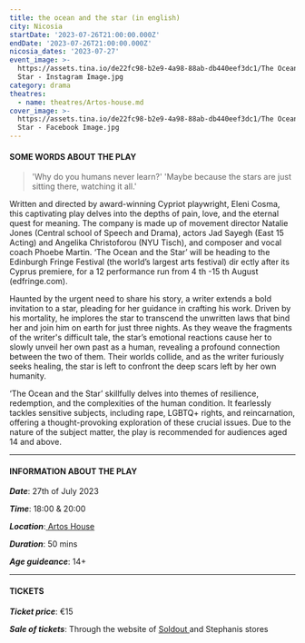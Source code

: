 ```yaml
---
title: the ocean and the star (in english)
city: Nicosia
startDate: '2023-07-26T21:00:00.000Z'
endDate: '2023-07-26T21:00:00.000Z'
nicosia_dates: '2023-07-27'
event_image: >-
  https://assets.tina.io/de22fc98-b2e9-4a98-88ab-db440eef3dc1/The Ocean and the
  Star - Instagram Image.jpg
category: drama
theatres:
  - name: theatres/Artos-house.md
cover_image: >-
  https://assets.tina.io/de22fc98-b2e9-4a98-88ab-db440eef3dc1/The Ocean and the
  Star - Facebook Image.jpg
---
```


#### SOME WORDS ABOUT THE PLAY

> 'Why do you humans never learn?'
> 'Maybe because the stars are just sitting there, watching it all.'

Written and directed by award-winning Cypriot playwright, Eleni Cosma, this captivating play delves into
the depths of pain, love, and the eternal quest for meaning. The company is made up of movement
director Natalie Jones (Central school of Speech and Drama), actors Jad Sayegh (East 15 Acting) and
Angelika Christoforou (NYU Tisch), and composer and vocal coach Phoebe Martin.	‘The Ocean and the
Star’ will be heading to the	Edinburgh Fringe Festival	(the world’s largest arts festival) dir	ectly after its
Cyprus premiere, for a 12 performance run from 4	th -15 th August (edfringe.com).

Haunted by the urgent need to share his story, a writer extends a bold invitation to a star, pleading for her guidance in crafting his work. Driven by his mortality, he implores the star to transcend the unwritten laws that bind her and join him on earth for just three nights. As they weave the fragments of the
writer's difficult tale, the	star’s emotional reactions cause her to slowly	unveil her own past as a human,
revealing a profound connection between the two of them. Their worlds collide, and as the writer
furiously seeks healing, the star is left to confront the deep scars left by her own humanity.

‘The Ocean and the Star’	skillfully delves into themes of resilience, redemption, and the complexities of
the human condition. It fearlessly tackles sensitive subjects, including rape, LGBTQ+ rights, and
reincarnation, offering a thought-provoking exploration of these crucial issues. Due to the nature of the
subject matter, the play is recommended for audiences aged 14 and above.

***

#### INFORMATION ABOUT THE PLAY

***Date***: 27th of July 2023

***Time***: 18:00 & 20:00

***Location***:[ Artos House](?#map "")

***Duration***: 50 mins

***Age guideance***: 14+

***

#### TICKETS

***Ticket price***: €15

***Sale of tickets***: Through the website of [Soldout ](https://www.soldoutticketbox.com/the-ocean-and-the-star-artos-house-jul-2023/?lang=el "")and Stephanis stores
